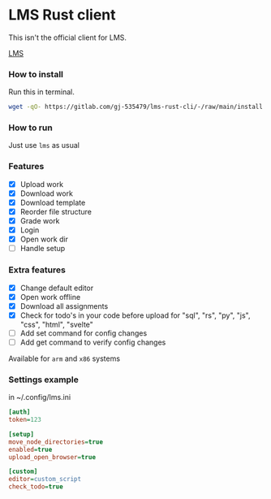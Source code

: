# LMS Rust client

This isn't the official client for LMS. 

[LMS](https://gitlab.com/saxion.nl/42/lms42)


### How to install

Run this in terminal.
```bash
wget -qO- https://gitlab.com/gj-535479/lms-rust-cli/-/raw/main/install | python
```
### How to run

Just use `lms` as usual

### Features
 - [X] Upload work
 - [X] Download work
 - [X] Download template
 - [X] Reorder file structure
 - [X] Grade work
 - [X] Login
 - [X] Open work dir
 - [ ] Handle setup
 
### Extra features
 - [X] Change default editor
 - [X] Open work offline 
 - [X] Download all assignments 
 - [X] Check for todo's in your code before upload for "sql", "rs", "py", "js", "css", "html", "svelte"
 - [ ] Add set command for config changes 
 - [ ] Add get command to verify config changes 

Available for `arm` and `x86` systems

### Settings example

in ~/.config/lms.ini

```ini
[auth]
token=123

[setup]
move_node_directories=true
enabled=true
upload_open_browser=true

[custom]
editor=custom_script
check_todo=true
```
